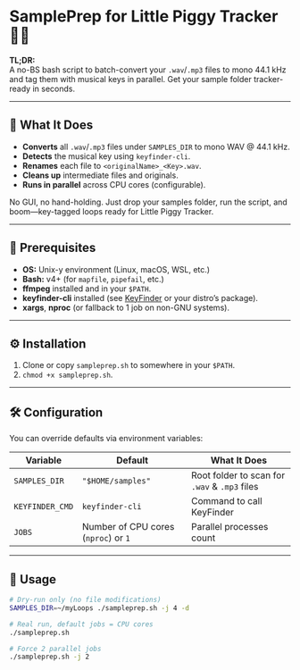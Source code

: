 # SamplePrep for Little Piggy Tracker 🐷🎶

**TL;DR:**  
A no-BS bash script to batch-convert your `.wav`/`.mp3` files to mono 44.1 kHz and tag them with musical keys in parallel. Get your sample folder tracker-ready in seconds.

---

## 🚀 What It Does
- **Converts** all `.wav`/`.mp3` files under `SAMPLES_DIR` to mono WAV @ 44.1 kHz.
- **Detects** the musical key using `keyfinder-cli`.
- **Renames** each file to `<originalName>_<Key>.wav`.
- **Cleans up** intermediate files and originals.
- **Runs in parallel** across CPU cores (configurable).

No GUI, no hand-holding. Just drop your samples folder, run the script, and boom—key-tagged loops ready for Little Piggy Tracker.

---

## 🔧 Prerequisites
- **OS:** Unix-y environment (Linux, macOS, WSL, etc.)
- **Bash:** v4+ (for `mapfile`, `pipefail`, etc.)
- **ffmpeg** installed and in your `$PATH`.
- **keyfinder-cli** installed (see [KeyFinder](https://github.com/evansiroky/keyfinder) or your distro’s package).
- **xargs**, **nproc** (or fallback to 1 job on non-GNU systems).

---

## ⚙️ Installation
1. Clone or copy `sampleprep.sh` to somewhere in your `$PATH`.
2. `chmod +x sampleprep.sh`.

---

## 🛠️ Configuration
You can override defaults via environment variables:

| Variable         | Default                                      | What It Does                                 |
| ---------------- | -------------------------------------------- | --------------------------------------------- |
| `SAMPLES_DIR`    | `"$HOME/samples"`                            | Root folder to scan for `.wav` & `.mp3` files |
| `KEYFINDER_CMD`  | `keyfinder-cli`                              | Command to call KeyFinder                    |
| `JOBS`           | Number of CPU cores (`nproc`) or `1`         | Parallel processes count                      |

---

## 📖 Usage
```bash
# Dry-run only (no file modifications)
SAMPLES_DIR=~/myLoops ./sampleprep.sh -j 4 -d

# Real run, default jobs = CPU cores
./sampleprep.sh

# Force 2 parallel jobs
./sampleprep.sh -j 2
